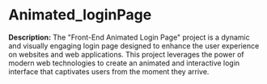 # Animated_loginPage
**Description:**
The "Front-End Animated Login Page" project is a dynamic and visually engaging login page designed to enhance the user experience on websites and web applications. This project leverages the power of modern web technologies to create an animated and interactive login interface that captivates users from the moment they arrive.
